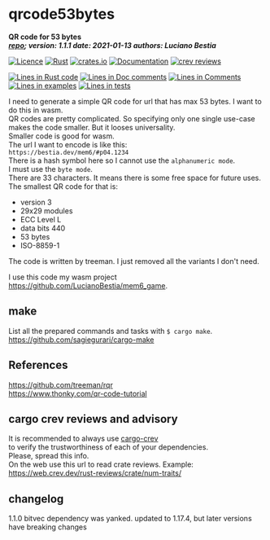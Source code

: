 [comment]: # (lmake_md_to_doc_comments segment start A)

# qrcode53bytes

[comment]: # (lmake_cargo_toml_to_md start)

**QR code for 53 bytes**  
***[repo](https://github.com/LucianoBestia/qrcode53bytes); version: 1.1.1  date: 2021-01-13 authors: Luciano Bestia***  

[comment]: # (lmake_cargo_toml_to_md end)

[![Licence](https://img.shields.io/badge/license-MIT-blue.svg)](https://github.com/LucianoBestia/qrcode53bytes/blob/master/LICENSE) [![Rust](https://github.com/LucianoBestia/qrcode53bytes/workflows/Rust/badge.svg)](https://github.com/LucianoBestia/qrcode53bytes/) [![crates.io](https://meritbadge.herokuapp.com/qrcode53bytes)](https://crates.io/crates/qrcode53bytes) [![Documentation](https://docs.rs/qrcode53bytes/badge.svg)](https://docs.rs/qrcode53bytes/) [![crev reviews](https://web.crev.dev/rust-reviews/badge/crev_count/qrcode53bytes.svg)](https://web.crev.dev/rust-reviews/crate/qrcode53bytes/)

[comment]: # (lmake_lines_of_code start)
[![Lines in Rust code](https://img.shields.io/badge/Lines_in_Rust-1474-green.svg)](https://github.com/LucianoBestia/qrcode53bytes/)
[![Lines in Doc comments](https://img.shields.io/badge/Lines_in_Doc_comments-235-blue.svg)](https://github.com/LucianoBestia/qrcode53bytes/)
[![Lines in Comments](https://img.shields.io/badge/Lines_in_comments-86-purple.svg)](https://github.com/LucianoBestia/qrcode53bytes/)
[![Lines in examples](https://img.shields.io/badge/Lines_in_examples-31-yellow.svg)](https://github.com/LucianoBestia/qrcode53bytes/)
[![Lines in tests](https://img.shields.io/badge/Lines_in_tests-0-orange.svg)](https://github.com/LucianoBestia/qrcode53bytes/)

[comment]: # (lmake_lines_of_code end)

I need to generate a simple QR code for url that has max 53 bytes. I want to do this in wasm.  
QR codes are pretty complicated. So specifying only one single use-case makes the code smaller. But it looses universality.  
Smaller code is good for wasm.  
The url I want to encode is like this:  
`https://bestia.dev/mem6/#p04.1234`  
There is a hash symbol here so I cannot use the `alphanumeric mode`.  
I must use the `byte mode`.  
There are 33 characters. It means there is some free space for future uses.  
The smallest QR code for that is:

- version 3
- 29x29 modules
- ECC Level L
- data bits 440
- 53 bytes
- ISO-8859-1

The code is written by treeman. I just removed all the variants I don't need.  

I use this code my wasm project <https://github.com/LucianoBestia/mem6_game>.  

## make

List all the prepared commands and tasks with `$ cargo make`.  
<https://github.com/sagiegurari/cargo-make>

## References

<https://github.com/treeman/rqr>  
<https://www.thonky.com/qr-code-tutorial>  

## cargo crev reviews and advisory

It is recommended to always use [cargo-crev](https://github.com/crev-dev/cargo-crev)  
to verify the trustworthiness of each of your dependencies.  
Please, spread this info.  
On the web use this url to read crate reviews. Example:  
<https://web.crev.dev/rust-reviews/crate/num-traits/>  

## changelog

1.1.0 bitvec dependency was yanked. updated to 1.17.4, but later versions have breaking changes  

[comment]: # (lmake_md_to_doc_comments segment end A)